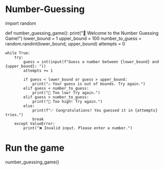 # Number-Guessing
import random

def number_guessing_game():
    print("🎯 Welcome to the Number Guessing Game!")
    lower_bound = 1
    upper_bound = 100
    number_to_guess = random.randint(lower_bound, upper_bound)
    attempts = 0

    while True:
        try:
            guess = int(input(f"Guess a number between {lower_bound} and {upper_bound}: "))
            attempts += 1

            if guess < lower_bound or guess > upper_bound:
                print("⚠️ Your guess is out of bounds. Try again.")
            elif guess < number_to_guess:
                print("🔼 Too low! Try again.")
            elif guess > number_to_guess:
                print("🔽 Too high! Try again.")
            else:
                print(f"✅ Congratulations! You guessed it in {attempts} tries.")
                break
        except ValueError:
            print("❌ Invalid input. Please enter a number.")

# Run the game
number_guessing_game()
